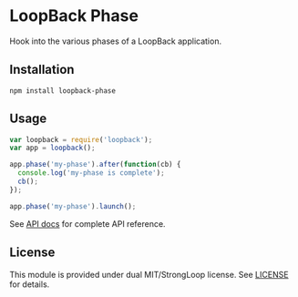 # LoopBack Phase

Hook into the various phases of a LoopBack application.

## Installation

    npm install loopback-phase

## Usage

```js
var loopback = require('loopback');
var app = loopback();

app.phase('my-phase').after(function(cb) {
  console.log('my-phase is complete');
  cb();
});

app.phase('my-phase').launch();
```

See [API docs](http://apidocs.strongloop.com/loopback-phase/) for
complete API reference.

## License

This module is provided under dual MIT/StrongLoop license.  See [LICENSE](LICENSE) for details.
